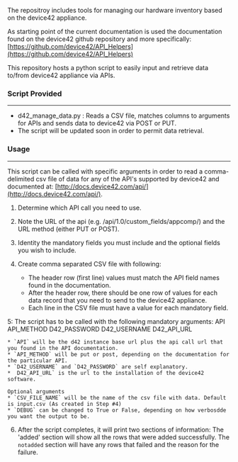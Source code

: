 The repositroy includes tools for managing our hardware inventory based on the device42 appliance.

As starting point of the current documentation is used the documentation found on the device42 github 
repository and more specifically: [https://github.com/device42/API_Helpers](https://github.com/device42/API_Helpers)

This repository hosts a python script to easily input and retrieve data to/from device42 appliance via APIs.

### Script Provided
-----------------------------
   * d42_manage_data.py : Reads a CSV file, matches columns to arguments for APIs and sends data to device42 via POST or PUT.
   * The script will be updated soon in order to permit data retrieval. 

### Usage
-----------------------------

This script can be called with specific arguments in order to read a comma-delimited csv file of data for any of the API's supported by device42 and documented at: [http://docs.device42.com/api/](http://docs.device42.com/api/).

1. Determine which API call you need to use.

2. Note the URL of the api (e.g. /api/1.0/custom_fields/appcomp/) and the URL method (either PUT or POST).

3. Identity the mandatory fields you must include and the optional fields you wish to include.

4. Create comma separated CSV file with following:
    * The header row (first line) values must match the API field names found in the documentation.
    * After the header row, there should be one row of values for each data record that you need to send to the device42 appliance.
    * Each line in the CSV file must have a value for each mandatory field.

5: The script has to be called with the following mandatory arguments: API API_METHOD D42_PASSWORD D42_USERNAME D42_API_URL

    * `API` will be the d42 instance base url plus the api call url that you found in the API documentation.
    * `API_METHOD` will be put or post, depending on the documentation for the particular API.
    * `D42_USERNAME` and `D42_PASSWORD` are self explanatory.
    *  D42_API_URL` is the url to the installation of the device42 software. 

    Optional arguments
    * `CSV_FILE_NAME` will be the name of the csv file with data. Default is input.csv (As created in Step #4)
    * `DEBUG` can be changed to True or False, depending on how verbosdde you want the output to be.

6. After the script completes, it will print two sections of information:  The 'added' section will show all the rows that were added successfully.  The `notadded` section will have any rows that failed and the reason for the failure.
